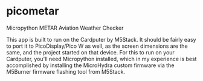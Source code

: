 # picometar
Micropython METAR Aviation Weather Checker

This app is built to run on the Cardputer by M5Stack.  It should be fairly easy to port it to PicoDisplay/Pico W as well, as the screen dimensions are the same, and the project started on that device.  For this to run on your Cardputer, you'll need Micropython installed, which in my experience is best accomplished by installing the MicroHydra custom firmware via the M5Burner firmware flashing tool from M5Stack.
